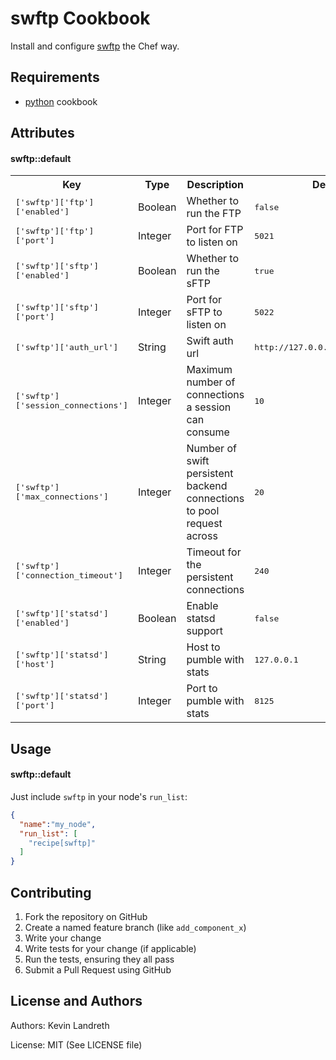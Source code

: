 swftp Cookbook
==============

Install and configure [swftp](https://github.com/softlayer/swftp) the Chef way.

Requirements
------------

- [python](https://github.com/opscode-cookbooks/python) cookbook

Attributes
----------
#### swftp::default
<table>
  <tr>
    <th>Key</th>
    <th>Type</th>
    <th>Description</th>
    <th>Default</th>
  </tr>
  <tr>
    <td><tt>['swftp']['ftp']['enabled']</tt></td>
    <td>Boolean</td>
    <td>Whether to run the FTP</td>
    <td><tt>false</tt></td>
  </tr>
  <tr>
    <td><tt>['swftp']['ftp']['port']</tt></td>
    <td>Integer</td>
    <td>Port for FTP to listen on</td>
    <td><tt>5021</tt></td>
  </tr>
  <tr>
    <td><tt>['swftp']['sftp']['enabled']</tt></td>
    <td>Boolean</td>
    <td>Whether to run the sFTP</td>
    <td><tt>true</tt></td>
  </tr>
  <tr>
    <td><tt>['swftp']['sftp']['port']</tt></td>
    <td>Integer</td>
    <td>Port for sFTP to listen on</td>
    <td><tt>5022</tt></td>
  </tr>
  <tr>
    <td><tt>['swftp']['auth_url']</tt></td>
    <td>String</td>
    <td>Swift auth url</td>
    <td><tt>http://127.0.0.1:8080/auth/v1.0</tt></td>
  </tr>
  <tr>
    <td><tt>['swftp']['session_connections']</tt></td>
    <td>Integer</td>
    <td>Maximum number of connections a session can consume</td>
    <td><tt>10</tt></td>
  </tr>
  <tr>
    <td><tt>['swftp']['max_connections']</tt></td>
    <td>Integer</td>
    <td>Number of swift persistent backend connections to pool request across</td>
    <td><tt>20</tt></td>
  </tr>
  <tr>
    <td><tt>['swftp']['connection_timeout']</tt></td>
    <td>Integer</td>
    <td>Timeout for the persistent connections</td>
    <td><tt>240</tt></td>
  </tr>
  <tr>
    <td><tt>['swftp']['statsd']['enabled']</tt></td>
    <td>Boolean</td>
    <td>Enable statsd support</td>
    <td><tt>false</tt></td>
  </tr>
  <tr>
    <td><tt>['swftp']['statsd']['host']</tt></td>
    <td>String</td>
    <td>Host to pumble with stats</td>
    <td><tt>127.0.0.1</tt></td>
  </tr>
  <tr>
    <td><tt>['swftp']['statsd']['port']</tt></td>
    <td>Integer</td>
    <td>Port to pumble with stats</td>
    <td><tt>8125</tt></td>
  </tr>
</table>

Usage
-----
#### swftp::default
Just include `swftp` in your node's `run_list`:

```json
{
  "name":"my_node",
  "run_list": [
    "recipe[swftp]"
  ]
}
```

Contributing
------------

1. Fork the repository on GitHub
2. Create a named feature branch (like `add_component_x`)
3. Write your change
4. Write tests for your change (if applicable)
5. Run the tests, ensuring they all pass
6. Submit a Pull Request using GitHub

License and Authors
-------------------
Authors: Kevin Landreth

License: MIT (See LICENSE file)
